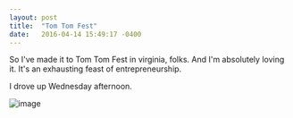 ```yaml
---
layout: post
title:  "Tom Tom Fest"
date:   2016-04-14 15:49:17 -0400
---
```


So I've made it to Tom Tom Fest in virginia, folks. And I'm absolutely loving it. It's an exhausting feast of entrepreneurship.

I drove up Wednesday afternoon.

![image](../../../assets/images/tomtom.jpeg)